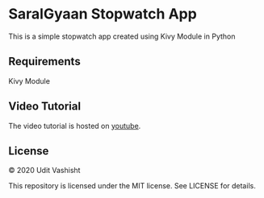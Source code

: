 # SaralGyaan Stopwatch App

This is a simple stopwatch app created using Kivy Module in Python

## Requirements
Kivy Module

## Video Tutorial

The video tutorial is hosted on [youtube](https://youtu.be/sjNNYcNWbQk).

## License
© 2020 Udit Vashisht

This repository is licensed under the MIT license. See LICENSE for details.
